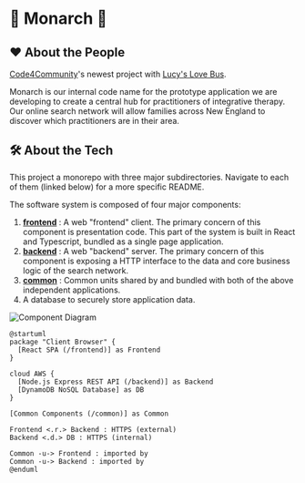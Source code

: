 # 🦋 Monarch 🦋 

## ❤️ About the People

[Code4Community](https://c4cneu.com)'s newest project with [Lucy's Love Bus](https://lucyslovebus.org/).

Monarch is our internal code name for the prototype application we are developing to create a central hub for practitioners of integrative therapy. Our online search network will allow families across New England to discover which practitioners are in their area.

## 🛠 About the Tech

This project a monorepo with three major subdirectories. Navigate to each of them (linked below) for a more specific README.

The software system is composed of four major components:
1. [**frontend**](./frontend/README.md) : A web "frontend" client. The primary concern of this component is presentation code. This part of the system is built in React and Typescript, bundled as a single page application.
2. [**backend**](./backend/README.md) : A web "backend" server. The primary concern of this component is exposing a HTTP interface to the data and core business logic of the search network.
3. [**common**](./common/README.md) : Common units shared by and bundled with both of the above independent applications.
4. A database to securely store application data.


![Component Diagram](https://www.plantuml.com/plantuml/svg/NP1DIyD048Rl-ojUUceFZNUHqgIfA4Y9JS13yJ19Heacks5tWotYVtVCHv2UmimyypwJtJfFrdTDhLegFkcTiTZL5MkFo9elntQ1RmMSZao5Hvg4MDwyMQCzwtBr2dAu7olr0wMAsdGbmfTqs3gOaeCFX_svjUmSZliqGvWyIaWkkZaZ6eg_bVYYgJ5nX8D9dvyGawUS7FTO7FMIqyuqZT6GJsiqQ-yah-XxGzmmLsew3NU13JQJ1RTuoB8anPBFdgscUgN6aO2bW6AVcKfFZ1grwswzcVzQm4gki9vBv9V_oAIx8hRIakV-1G00)

``` plantuml
@startuml
package "Client Browser" {
  [React SPA (/frontend)] as Frontend
} 

cloud AWS {
  [Node.js Express REST API (/backend)] as Backend
  [DynamoDB NoSQL Database] as DB
} 

[Common Components (/common)] as Common

Frontend <.r.> Backend : HTTPS (external)
Backend <.d.> DB : HTTPS (internal)

Common -u-> Frontend : imported by
Common -u-> Backend : imported by
@enduml
```

